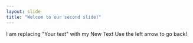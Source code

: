 ```yaml
---
layout: slide
title: "Welcom to our second slide!"
---
```

I am replacing "Your text" with my New Text
Use the left arrow to go back!
